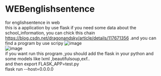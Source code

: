 # WEBenglishsentence
for englishsentence in web
</br>this is a application by use flask
if you need some data about the school_information, you can chick this chain https://blog.csdn.net/dragonandsky/article/details/117671356 .and you can find a program by use scripy
![image](https://user-images.githubusercontent.com/77032377/121294595-3decd600-c920-11eb-8948-1d33654df5c4.png)
</br>
![image](https://user-images.githubusercontent.com/77032377/121294632-4cd38880-c920-11eb-9892-ef5a94365cb3.png)
</br>
if you want run this program ,you should add the  flask in your python and some models like lxml ,beautifulsoup,exf..
</br>
and then
  export FLASK_APP=test.py
  </br>
  flask run --host=0.0.0.0
